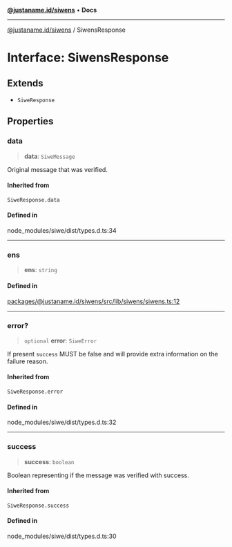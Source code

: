 [**@justaname.id/siwens**](../README.md) • **Docs**

***

[@justaname.id/siwens](../globals.md) / SiwensResponse

# Interface: SiwensResponse

## Extends

- `SiweResponse`

## Properties

### data

> **data**: `SiweMessage`

Original message that was verified.

#### Inherited from

`SiweResponse.data`

#### Defined in

node\_modules/siwe/dist/types.d.ts:34

***

### ens

> **ens**: `string`

#### Defined in

[packages/@justaname.id/siwens/src/lib/siwens/siwens.ts:12](https://github.com/JustaName-id/JustaName-sdk/blob/7430def13fc61cd3fc8b89d25e0869ee390cc2d0/packages/@justaname.id/siwens/src/lib/siwens/siwens.ts#L12)

***

### error?

> `optional` **error**: `SiweError`

If present `success` MUST be false and will provide extra information on the failure reason.

#### Inherited from

`SiweResponse.error`

#### Defined in

node\_modules/siwe/dist/types.d.ts:32

***

### success

> **success**: `boolean`

Boolean representing if the message was verified with success.

#### Inherited from

`SiweResponse.success`

#### Defined in

node\_modules/siwe/dist/types.d.ts:30
